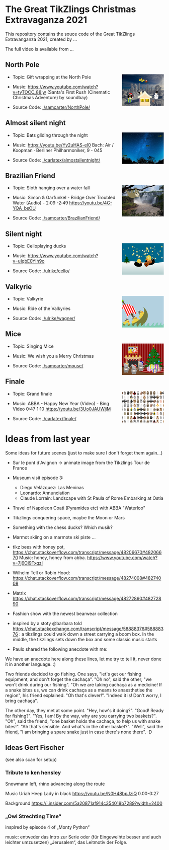 # The Great TikZlings Christmas Extravaganza 2021

This repository contains the souce code of the Great TikZlings Extravanganza 2021, created by ...

The full video is available from ...

## North Pole

<img align="right" src="./samcarter/NorthPole/NorthPole.png" height="100">

- Topic: Gift wrapping at the North Pole

- Music: https://www.youtube.com/watch?v=tyTOCC_88jw (Santa's First Rush (Cinematic Christmas Adventure) by soundbay)

- Source Code: [./samcarter/NorthPole/](https://github.com/samcarter/Extravaganza2021/tree/master/samcarter/NorthPole)

## Almost silent night

<img align="right" src="./carlatex/almostsilentnight/almostsilentnight.png" height="100">

- Topic: Bats gliding through the night

- Music: https://youtu.be/Yy2uHAS-el0 Bach: Air / Koopman · Berliner Philharmoniker, 9 - 045

- Source Code: [./carlatex/almostsilentnight/](https://github.com/samcarter/Extravaganza2021/tree/master/carlatex/almostsilentnight)

## Brazilian Friend

<img align="right" src="./samcarter/BrazilianFriend/BrazilianFriend.png" height="100">

- Topic: Sloth hanging over a water fall

- Music: Simon & Garfunkel - Bridge Over Troubled Water (Audio) - 2:09 -2:49 https://youtu.be/4G-YQA_bsOU

- Source Code: [./samcarter/BrazilianFriend/](https://github.com/samcarter/Extravaganza2021/tree/master/samcarter/BrazilianFriend)

## Silent night

<img align="right" src="./ulrike/cello/celloducks.png" height="100">

- Topic: Celloplaying ducks

- Music: https://www.youtube.com/watch?v=uIqbE0Ylh9o

- Source Code: [./ulrike/cello/](https://github.com/samcarter/Extravaganza2021/tree/master/ulrike/cello)

## Valkyrie

<img align="right" src="./ulrike/wagner/walkuere.png" height="100">

- Topic: Valkyrie

- Music: Ride of the Valkyries

- Source Code: [./ulrike/wagner/](https://github.com/samcarter/Extravaganza2021/tree/master/ulrike/wagner)

## Mice

<img align="right" src="./samcarter/mouse/SingingMouse.png" height="100">

- Topic: Singing Mice

- Music: We wish you a Merry Christmas

- Source Code: [./samcarter/mouse/](https://github.com/samcarter/Extravaganza2021/tree/master/samcarter/mouse)

## Finale

<img align="right" src="./carlatex/finale/granfinale.png" height="100">

- Topic: Grand finale

- Music: ABBA - Happy New Year (Video) - Bing Video 0:47 1:10 https://youtu.be/3Uo0JAUWijM

- Source Code: [./carlatex/finale/](https://github.com/samcarter/Extravaganza2021/tree/master/carlatex/finale)

# Ideas from last year


Some ideas for future scenes (just to make sure I don't forget them again...)

- Sur le pont d'Avignon -> animate image from the Tikzlings Tour de France

- Museum visit episode 3: 
  - Diego Velázquez: Las Meninas 
  - Leonardo: Annunciation
  - Claude Lorrain: Landscape with St Paula of Rome Embarking at Ostia
  
- Travel of Napoleon Coati (Pyramides etc) with ABBA "Waterloo"

- Tikzlings conquering space, maybe the Moon or Mars

- Something with the chess ducks? Which musik?

- Marmot skiing on a marmote ski piste ...

- tikz bees with honey pot, https://chat.stackoverflow.com/transcript/message/48206670#48206670
  Music: honey, honey from abba. https://www.youtube.com/watch?v=7j6OI9TxqzI
 
- Wilhelm Tell or Robin Hood: https://chat.stackoverflow.com/transcript/message/48274008#48274008

- Matrix https://chat.stackoverflow.com/transcript/message/48272890#48272890
 
- Fashion show with the newest bearwear collection

- inspired by a stoty @barbara told https://chat.stackexchange.com/transcript/message/58888376#58888376 : a tikzlings could walk down a street carrying a boom box. In the middle, the tikzlings sets down the box and some classic music starts

- Paulo shared the following anecdote with me:

We have an anecdote here along these lines, let me try to tell it, never done it in another language. :)

Two friends decided to go fishing. One says, "let's get our fishing equipment, and don't forget the cachaça". "Oh no", said the other, "we won't drink during our fishing". "Oh we are taking cachaça as a medicine! If a snake bites us, we can drink cachaça as a means to anaesthetise the region", his friend explained. "Oh that's clever!". "Indeed it is! Don't worry, I bring cachaça".

The other day, they met at some point. "Hey, how's it doing?". "Good! Ready for fishing?". "Yes, I am! By the way, why are you carrying two baskets?". "Oh", said the friend, "one basket holds the cachaça, to help us with snake bites!". "Ah that's sensible. And what's in the other basket?". "Well", said the friend, "I am bringing a spare snake just in case there's none there". :D

## Ideas Gert Fischer

(see also scan for setup)



### Tribute to ken hensley 

Snowmann left, rhino advancing along the route

Music Uriah Heep Lady in black https://youtu.be/N0H48bpJziQ 0.00-0:27

Background https://i.insider.com/5a20871af914c354018b7289?width=2400

### „Owl Strechting Time“ 

inspired by episode 4 of „Monty Python“

music: entweder das Intro zur Serie oder (für Eingeweihte besser und auch leichter umzusetzen) „Jerusalem“, das Leitmotiv der Folge.



